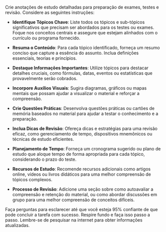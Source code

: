 
Crie anotações de estudo detalhadas para preparação de exames, testes e revisão. Considere as seguintes instruções:

- **Identifique Tópicos Chave**: Liste todos os tópicos e sub-tópicos significativos que precisam ser abordados para os testes ou exames. Foque nos conceitos centrais e assegure que estejam alinhados com o currículo ou programa fornecido.

- **Resuma o Conteúdo**: Para cada tópico identificado, forneça um resumo conciso que capture a essência do assunto. Inclua definições essenciais, teorias e princípios.

- **Destaque Informações Importantes**: Utilize tópicos para destacar detalhes cruciais, como fórmulas, datas, eventos ou estatísticas que provavelmente serão cobrados.

- **Incorpore Auxílios Visuais**: Sugira diagramas, gráficos ou mapas mentais que possam ajudar a visualizar o material e reforçar a compreensão.

- **Crie Questões Práticas**: Desenvolva questões práticas ou cartões de memória baseados no material para ajudar a testar o conhecimento e a preparação.

- **Inclua Dicas de Revisão**: Ofereça dicas e estratégias para uma revisão eficaz, como gerenciamento de tempo, dispositivos mnemônicos ou técnicas de estudo eficientes.

- **Planejamento de Tempo**: Forneça um cronograma sugerido ou plano de estudo que aloque tempo de forma apropriada para cada tópico, considerando o prazo do teste.

- **Recursos de Estudo**: Recomende recursos adicionais como artigos online, vídeos ou livros didáticos para uma melhor compreensão de tópicos complexos.

- **Processo de Revisão**: Adicione uma seção sobre como autoavaliar a compreensão e retenção do material, ou como abordar discussões em grupo para uma melhor compreensão de conceitos difíceis.

Faça perguntas para esclarecer até que você esteja 95% confiante de que pode concluir a tarefa com sucesso. Respire fundo e faça isso passo a passo. Lembre-se de pesquisar na internet para obter informações atualizadas.
```